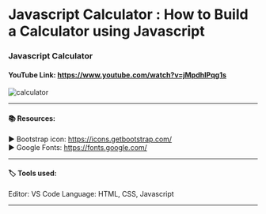 # Javascript Calculator : How to Build a Calculator using Javascript
### Javascript Calculator

#### YouTube Link: https://www.youtube.com/watch?v=jMpdhlPqg1s

![calculator](https://user-images.githubusercontent.com/98970815/193459572-e6defdd9-4bd8-412d-ba04-3524c3977c1d.png)


------------------------------------------------------------------------

#### 📚 Resources: 

▶️ Bootstrap icon: https://icons.getbootstrap.com/ </br>
▶️ Google Fonts: https://fonts.google.com/


----------------------------------------------------------------------------
#### 🏷️ Tools used:

Editor: VS Code
Language: HTML, CSS, Javascript

----------------------------------------------------------------------------
